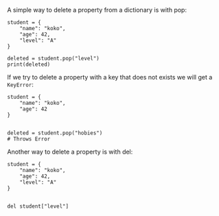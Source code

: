 A simple way to delete a property from a dictionary is with pop:
```
student = {
    "name": "koko",
    "age": 42,
    "level": "A"
}

deleted = student.pop("level")
print(deleted)
```

If we try to delete a property with a key that does not exists we will get a `KeyError`:
```
student = {
    "name": "koko",
    "age": 42
}


deleted = student.pop("hobies")
# Throws Error
```

Another way to delete a property is with del:
```
student = {
    "name": "koko",
    "age": 42,
    "level": "A"
}


del student["level"]
```